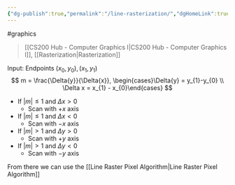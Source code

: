 ```yaml
---
{"dg-publish":true,"permalink":"/line-rasterization/","dgHomeLink":true,"dgPassFrontmatter":false}
---
```


#graphics 
> [[CS200 Hub - Computer Graphics I|CS200 Hub - Computer Graphics I]], [[Rasterization|Rasterization]]

Input: 
Endpoints $(x_{0}, y_{0}), (x_{1},y_{1})$
$$
m = \frac{\Delta{y}}{\Delta{x}}, \begin{cases}\Delta{y} = y_{1}-y_{0} \\ \Delta x = x_{1} - x_{0}\end{cases}
$$
- If $|m|\le 1$ and $\Delta{x}\gt0$
	- Scan with $+x$ axis
- If $|m|\le 1$ and $\Delta{x}\lt0$
	- Scan with $-x$ axis
- If $|m|\gt 1$ and $\Delta{y}\gt0$
	- Scan with $+y$ axis
- If $|m|\gt 1$ and $\Delta{y}\lt0$
	- Scan with $-y$ axis

<style>
.container {font-family: sans-serif; text-align: center;}
.button-wrapper button {z-index: 1;height: 40px; width: 100px; margin: 10px;padding: 5px;}
.excalidraw .App-menu_top .buttonList { display: flex;}
.excalidraw-wrapper { height: 800px; margin: 50px; position: relative;}
:root[dir="ltr"] .excalidraw .layer-ui__wrapper .zen-mode-transition.App-menu_bottom--transition-left {transform: none;}
</style><script src="https://unpkg.com/react@17/umd/react.production.min.js"></script><script src="https://unpkg.com/react-dom@17/umd/react-dom.production.min.js"></script><script type="text/javascript" src="https://unpkg.com/@excalidraw/excalidraw@0.12.0/dist/excalidraw.production.min.js"></script><div id="Line_Rasterization_2022-10-26_1447.55.excalidraw.md1"></div><script>(function(){const InitialData={"type":"excalidraw","version":2,"source":"https://excalidraw.com","elements":[{"id":"oz6HBPwq0-pE4QYoC3luO","type":"arrow","x":-298.3999938964844,"y":31.356224060058594,"width":395.1999816894531,"height":0,"angle":0,"strokeColor":"#000000","backgroundColor":"transparent","fillStyle":"hachure","strokeWidth":1,"strokeStyle":"solid","roughness":1,"opacity":100,"groupIds":[],"strokeSharpness":"round","seed":1934101288,"version":62,"versionNonce":358527320,"isDeleted":false,"boundElements":null,"updated":1666820879301,"link":null,"locked":false,"points":[[0,0],[395.1999816894531,0]],"lastCommittedPoint":null,"startBinding":null,"endBinding":null,"startArrowhead":null,"endArrowhead":"arrow"},{"id":"e1kSzu1-JHeQPB51zk4sD","type":"arrow","x":-258.3999938964844,"y":77.75621795654297,"width":0,"height":304.79998779296875,"angle":0,"strokeColor":"#000000","backgroundColor":"transparent","fillStyle":"hachure","strokeWidth":1,"strokeStyle":"solid","roughness":1,"opacity":100,"groupIds":[],"strokeSharpness":"round","seed":2049028136,"version":94,"versionNonce":2039787096,"isDeleted":false,"boundElements":null,"updated":1666820898826,"link":null,"locked":false,"points":[[0,0],[0,-304.79998779296875]],"lastCommittedPoint":null,"startBinding":null,"endBinding":null,"startArrowhead":null,"endArrowhead":"arrow"},{"id":"qR6_b0ApK256LS901QFXH","type":"line","x":-197.5999755859375,"y":-85.44376373291016,"width":211.20001220703125,"height":62.4000244140625,"angle":0,"strokeColor":"#000000","backgroundColor":"transparent","fillStyle":"hachure","strokeWidth":1,"strokeStyle":"solid","roughness":1,"opacity":100,"groupIds":[],"strokeSharpness":"round","seed":2080874280,"version":213,"versionNonce":950234712,"isDeleted":false,"boundElements":null,"updated":1666820889495,"link":null,"locked":false,"points":[[0,0],[211.20001220703125,-62.4000244140625]],"lastCommittedPoint":null,"startBinding":null,"endBinding":null,"startArrowhead":null,"endArrowhead":null},{"id":"xMYOgBIk7CGmvkBYH5jgF","type":"line","x":-198.39996337890625,"y":44.15624237060547,"width":218.39996337890625,"height":0,"angle":0,"strokeColor":"#000000","backgroundColor":"transparent","fillStyle":"hachure","strokeWidth":1,"strokeStyle":"dotted","roughness":1,"opacity":100,"groupIds":[],"strokeSharpness":"round","seed":735306584,"version":87,"versionNonce":1745635928,"isDeleted":false,"boundElements":null,"updated":1666820895935,"link":null,"locked":false,"points":[[0,0],[218.39996337890625,0]],"lastCommittedPoint":null,"startBinding":null,"endBinding":null,"startArrowhead":null,"endArrowhead":null},{"type":"arrow","version":112,"versionNonce":1441544488,"isDeleted":false,"id":"yQkbd5zx-q9yk3fKpmpmR","fillStyle":"hachure","strokeWidth":1,"strokeStyle":"solid","roughness":1,"opacity":100,"angle":0,"x":238.40007019042972,"y":37.35625457763672,"strokeColor":"#000000","backgroundColor":"transparent","width":395.1999816894531,"height":0,"seed":2037458008,"groupIds":[],"strokeSharpness":"round","boundElements":[],"updated":1666820903192,"link":null,"locked":false,"startBinding":null,"endBinding":null,"lastCommittedPoint":null,"startArrowhead":null,"endArrowhead":"arrow","points":[[0,0],[395.1999816894531,0]]},{"type":"arrow","version":144,"versionNonce":2028817752,"isDeleted":false,"id":"FG0TbdoS7LEjDBZztfX3c","fillStyle":"hachure","strokeWidth":1,"strokeStyle":"solid","roughness":1,"opacity":100,"angle":0,"x":278.4000701904297,"y":83.7562484741211,"strokeColor":"#000000","backgroundColor":"transparent","width":0,"height":304.79998779296875,"seed":1826876712,"groupIds":[],"strokeSharpness":"round","boundElements":[],"updated":1666820903192,"link":null,"locked":false,"startBinding":null,"endBinding":null,"lastCommittedPoint":null,"startArrowhead":null,"endArrowhead":"arrow","points":[[0,0],[0,-304.79998779296875]]},{"type":"line","version":440,"versionNonce":1425710168,"isDeleted":false,"id":"V-mkiEmxMCjscPaawXIDb","fillStyle":"hachure","strokeWidth":1,"strokeStyle":"solid","roughness":1,"opacity":100,"angle":0,"x":338.40016174316406,"y":-64.2437515258789,"strokeColor":"#000000","backgroundColor":"transparent","width":33.59991455078125,"height":129.60000610351562,"seed":897243480,"groupIds":[],"strokeSharpness":"round","boundElements":[],"updated":1666820916786,"link":null,"locked":false,"startBinding":null,"endBinding":null,"lastCommittedPoint":null,"startArrowhead":null,"endArrowhead":null,"points":[[0,0],[33.59991455078125,-129.60000610351562]]},{"type":"line","version":306,"versionNonce":616304984,"isDeleted":false,"id":"vXCUGhtlubf87MCTfy3JK","fillStyle":"hachure","strokeWidth":1,"strokeStyle":"dotted","roughness":1,"opacity":100,"angle":0,"x":249.60011291503906,"y":-65.8437271118164,"strokeColor":"#000000","backgroundColor":"transparent","width":0,"height":127.60003662109375,"seed":389810216,"groupIds":[],"strokeSharpness":"round","boundElements":[],"updated":1666820910458,"link":null,"locked":false,"startBinding":null,"endBinding":null,"lastCommittedPoint":null,"startArrowhead":null,"endArrowhead":null,"points":[[0,0],[0,-127.60003662109375]]}],"appState":{"theme":"dark","viewBackgroundColor":"#ffffff","currentItemStrokeColor":"#000000","currentItemBackgroundColor":"transparent","currentItemFillStyle":"hachure","currentItemStrokeWidth":1,"currentItemStrokeStyle":"dotted","currentItemRoughness":1,"currentItemOpacity":100,"currentItemFontFamily":1,"currentItemFontSize":20,"currentItemTextAlign":"left","currentItemStrokeSharpness":"sharp","currentItemStartArrowhead":null,"currentItemEndArrowhead":"arrow","currentItemLinearStrokeSharpness":"round","gridSize":null,"colorPalette":{}},"files":{}};InitialData.scrollToContent=true;App=()=>{const e=React.useRef(null),t=React.useRef(null),[n,i]=React.useState({width:void 0,height:void 0});return React.useEffect(()=>{i({width:t.current.getBoundingClientRect().width,height:t.current.getBoundingClientRect().height});const e=()=>{i({width:t.current.getBoundingClientRect().width,height:t.current.getBoundingClientRect().height})};return window.addEventListener("resize",e),()=>window.removeEventListener("resize",e)},[t]),React.createElement(React.Fragment,null,React.createElement("div",{className:"excalidraw-wrapper",ref:t},React.createElement(ExcalidrawLib.Excalidraw,{ref:e,width:n.width,height:n.height,initialData:InitialData,viewModeEnabled:!0,zenModeEnabled:!0,gridModeEnabled:!1})))},excalidrawWrapper=document.getElementById("Line_Rasterization_2022-10-26_1447.55.excalidraw.md1");ReactDOM.render(React.createElement(App),excalidrawWrapper);})();</script>

From there we can use the [[Line Raster Pixel Algorithm|Line Raster Pixel Algorithm]]